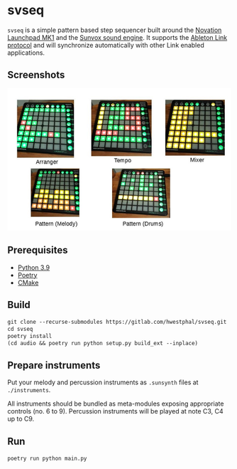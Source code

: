 # svseq

`svseq` is a simple pattern based step sequencer built around the [Novation Launchpad MK1](https://resource.novationmusic.com/support/product-downloads?product=Launchpad+MK1) and the [Sunvox sound engine](https://www.warmplace.ru/soft/sunvox/). It supports the [Ableton Link protocol](https://www.ableton.com/de/link/) and will synchronize automatically with other Link enabled applications.

## Screenshots

![Screenshots](screenshots.jpg)

## Prerequisites

- [Python 3.9](https://www.python.org/downloads/)
- [Poetry](https://python-poetry.org/)
- [CMake](https://cmake.org/)

## Build

    git clone --recurse-submodules https://gitlab.com/hwestphal/svseq.git
    cd svseq
    poetry install
    (cd audio && poetry run python setup.py build_ext --inplace)

## Prepare instruments

Put your melody and percussion instruments as `.sunsynth` files at `./instruments`.

All instruments should be bundled as meta-modules exposing appropriate controls (no. 6 to 9). Percussion instruments will be played at note C3, C4 up to C9.

## Run

    poetry run python main.py
